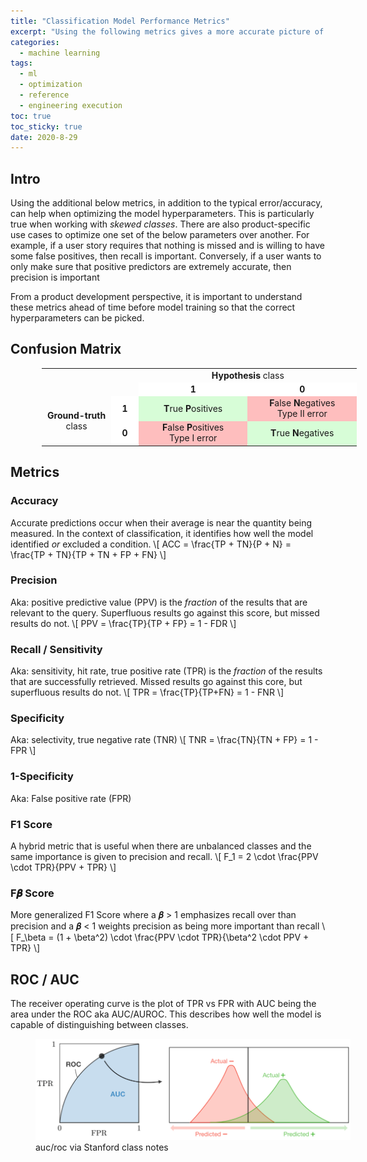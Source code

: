 ```yaml
---
title: "Classification Model Performance Metrics" 
excerpt: "Using the following metrics gives a more accurate picture of model performance"
categories:
  - machine learning
tags:
  - ml
  - optimization
  - reference
  - engineering execution
toc: true
toc_sticky: true
date: 2020-8-29
---
```

<script id="MathJax-script" async src="https://cdnjs.cloudflare.com/ajax/libs/mathjax/2.7.7/MathJax.js?config=TeX-MML-AM_CHTML"></script>

## Intro
Using the additional below metrics, in addition to the typical error/accuracy, can help when optimizing the model hyperparameters. This is particularly true when working with *skewed classes*. There are also product-specific use cases to optimize one set of the below parameters over another. For example, if a user story requires that nothing is missed and is willing to have some false positives, then recall is important. Conversely, if a user wants to only make sure that positive predictors are extremely accurate, then precision is important

From a product development perspective, it is important to understand these metrics ahead of time before model training so that the correct hyperparameters can be picked.

## Confusion Matrix
<table style="margin-left: 10%">
  <colgroup>
    <col width="120px">
    <col width="50px">
    <col width="200px">
    <col width="200px">
  </colgroup>
  <tbody>
    <tr style="border-top: 0px">
      <td align="center" colspan="2" rowspan="2" style="border: 0px"></td>
      <td align="center" colspan="2" style="border: 0px"><b>Hypothesis</b> class</td>
    </tr>
    <tr style="border-top: 0px">
      <td align="center" style="background: rgba(255, 255, 255, 1);border: 0px"><b>1</b></td>
      <td align="center" style="background: rgba(255, 255, 255, 1);border: 0px"><b>0</b></td>
    </tr>
    <tr style="border-top: 0px">
      <td align="center" rowspan="2" style="border: 0px"><b>Ground-truth</b> class</td>
      <td align="center" style="background: rgba(255, 255, 255, 1);border: 0px;"><b>1</b></td>
      <td align="center" style="background: rgba(0, 255, 0, 0.15);border: 0px;"><b>T</b>rue <b>P</b>ositives</td>
      <td align="center" style="background: rgba(255, 0, 0, 0.25);border: 0px;"><b>F</b>alse <b>N</b>egatives<br>Type II
        error</td>
    </tr>
    <tr style="border-top: 0px">
      <td align="center" style="background: rgba(255, 255, 255, 1);border: 0px;"><b>0</b></td>
      <td align="center" style="background: rgba(255, 0, 0, 0.25);border: 0px;"><b>F</b>alse <b>P</b>ositives<br>Type I
        error</td>
      <td align="center" style="background: rgba(0, 255, 0, 0.15);border: 0px;"><b>T</b>rue <b>N</b>egatives</td>
    </tr>
  </tbody>
</table>


## Metrics
### Accuracy
Accurate predictions occur when their average is near the quantity being measured. In the context of classification, it identifies how well the model identified *or* excluded a condition.
\\[ ACC = \frac{TP + TN}{P + N} = \frac{TP + TN}{TP + TN + FP + FN}  \\]
### Precision
Aka: positive predictive value (PPV) is the *fraction* of the results that are relevant to the query. Superfluous results go against this score, but missed results do not.
\\[ PPV = \frac{TP}{TP + FP} = 1 - FDR \\]

### Recall / Sensitivity
Aka: sensitivity, hit rate, true positive rate (TPR) is the *fraction* of the results that are successfully retrieved. Missed results go against this core, but superfluous results do not.
\\[ TPR = \frac{TP}{TP+FN} = 1 - FNR \\]

### Specificity
Aka: selectivity, true negative rate (TNR)
\\[ TNR = \frac{TN}{TN + FP} = 1 - FPR \\]

### 1-Specificity
Aka: False positive rate (FPR)

### F1 Score
A hybrid metric that is useful when there are unbalanced classes and the same importance is given to precision and recall.
\\[ F_1 = 2 \cdot \frac{PPV \cdot TPR}{PPV + TPR} \\]

### F𝜷 Score
More generalized F1 Score where a 𝜷 > 1 emphasizes recall over than precision and a 𝜷 < 1 weights precision as being more important than recall
\\[ F_\beta = (1 + \beta^2) \cdot \frac{PPV \cdot TPR}{\beta^2 \cdot PPV + TPR} \\]

## ROC / AUC
The receiver operating curve is the plot of TPR vs FPR with AUC being the area under the ROC aka AUC/AUROC. This describes how well the model is capable of distinguishing between classes.

<figure style='width: 100%' class='align-center'>
  <a href='/assets/posts/unsorted/roc-auc-en.png'><img src='/assets/posts/unsorted/roc-auc-en.png'></a>
  <figcaption>auc/roc via Stanford class notes</figcaption>
</figure>